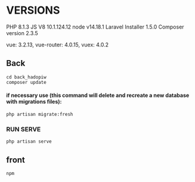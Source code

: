 # VERSIONS

PHP 8.1.3
JS V8 10.1.124.12
node v14.18.1
Laravel Installer 1.5.0
Composer version 2.3.5

vue: 3.2.13,
vue-router: 4.0.15,
vuex: 4.0.2

## Back

```
cd back_hadopiw
composer update
```

#### if necessary use (this command will delete and recreate a new database with migrations files):

```
php artisan migrate:fresh
```

### RUN SERVE

```
php artisan serve
```

## front

```
npm
```

